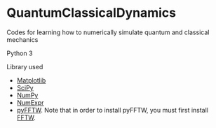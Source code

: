 # QuantumClassicalDynamics
Codes for learning how to numerically simulate quantum and classical mechanics

Python 3

Library used
* [Matplotlib](https://matplotlib.org/)
* [SciPy](https://www.scipy.org/)
* [NumPy](http://www.numpy.org/)
* [NumExpr](http://numexpr.readthedocs.io/en/latest/user_guide.html)
* [pyFFTW](https://hgomersall.github.io/pyFFTW/). Note that in order to install pyFFTW, you must first install [FFTW](http://www.fftw.org/).
